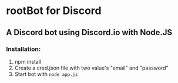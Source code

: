 rootBot for Discord
======
A Discord bot using Discord.io with Node.JS
------


### Installation:
1. npm install
2. Create a cred.json file with two value's "email" and "password"
3. Start bot with ```node app.js```
